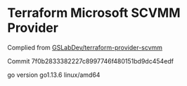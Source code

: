 # Terraform Microsoft SCVMM Provider

Complied from [ GSLabDev/terraform-provider-scvmm][1]

[1]: https://github.com/GSLabDev/terraform-provider-scvmm

Commit 7f0b2833382227c8997746f480151bd9dc454edf

go version go1.13.6 linux/amd64

